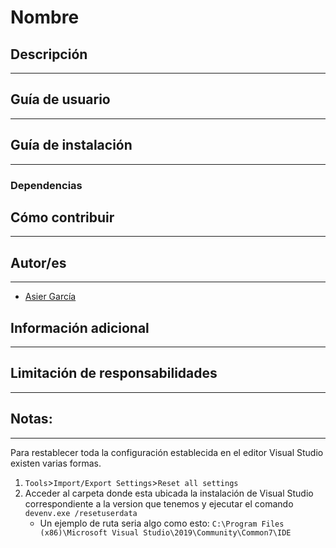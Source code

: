 # Nombre

## Descripción
---


## Guía de usuario
---

 	
## Guía de instalación
---


### Dependencias



## Cómo contribuir
---



## Autor/es
---
- [Asier García](https://github.com/g4rc1ss)

## Información adicional
---

## Limitación de responsabilidades
---

## Notas:
---
Para restablecer toda la configuración establecida en el editor Visual Studio existen varias formas.
1. `Tools`>`Import/Export Settings`>`Reset all settings`
2. Acceder al carpeta donde esta ubicada la instalación de Visual Studio correspondiente a la version que tenemos y ejecutar el comando `devenv.exe /resetuserdata`
    - Un ejemplo de ruta seria algo como esto: `C:\Program Files (x86)\Microsoft Visual Studio\2019\Community\Common7\IDE`
